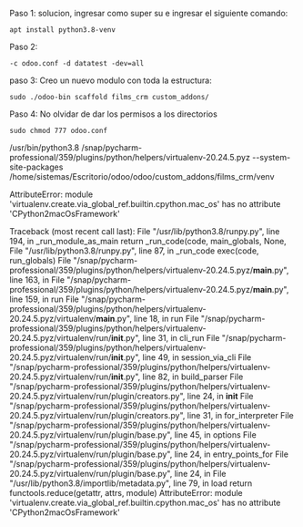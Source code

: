 Paso 1:
solucion, ingresar como super su e ingresar el siguiente comando: 
```
apt install python3.8-venv
```

Paso 2:
```
-c odoo.conf -d datatest -dev=all
```

paso 3:
Creo un nuevo modulo con toda la estructura: 
```
sudo ./odoo-bin scaffold films_crm custom_addons/
```

Paso 4:
No olvidar de dar los permisos a los directorios
```
sudo chmod 777 odoo.conf
```

/usr/bin/python3.8 /snap/pycharm-professional/359/plugins/python/helpers/virtualenv-20.24.5.pyz --system-site-packages /home/sistemas/Escritorio/odoo/odoo/custom_addons/films_crm/venv

AttributeError: module 'virtualenv.create.via_global_ref.builtin.cpython.mac_os' has no attribute 'CPython2macOsFramework'

Traceback (most recent call last):
  File "/usr/lib/python3.8/runpy.py", line 194, in _run_module_as_main
    return _run_code(code, main_globals, None,
  File "/usr/lib/python3.8/runpy.py", line 87, in _run_code
    exec(code, run_globals)
  File "/snap/pycharm-professional/359/plugins/python/helpers/virtualenv-20.24.5.pyz/__main__.py", line 163, in <module>
  File "/snap/pycharm-professional/359/plugins/python/helpers/virtualenv-20.24.5.pyz/__main__.py", line 159, in run
  File "/snap/pycharm-professional/359/plugins/python/helpers/virtualenv-20.24.5.pyz/virtualenv/__main__.py", line 18, in run
  File "/snap/pycharm-professional/359/plugins/python/helpers/virtualenv-20.24.5.pyz/virtualenv/run/__init__.py", line 31, in cli_run
  File "/snap/pycharm-professional/359/plugins/python/helpers/virtualenv-20.24.5.pyz/virtualenv/run/__init__.py", line 49, in session_via_cli
  File "/snap/pycharm-professional/359/plugins/python/helpers/virtualenv-20.24.5.pyz/virtualenv/run/__init__.py", line 82, in build_parser
  File "/snap/pycharm-professional/359/plugins/python/helpers/virtualenv-20.24.5.pyz/virtualenv/run/plugin/creators.py", line 24, in __init__
  File "/snap/pycharm-professional/359/plugins/python/helpers/virtualenv-20.24.5.pyz/virtualenv/run/plugin/creators.py", line 31, in for_interpreter
  File "/snap/pycharm-professional/359/plugins/python/helpers/virtualenv-20.24.5.pyz/virtualenv/run/plugin/base.py", line 45, in options
  File "/snap/pycharm-professional/359/plugins/python/helpers/virtualenv-20.24.5.pyz/virtualenv/run/plugin/base.py", line 24, in entry_points_for
  File "/snap/pycharm-professional/359/plugins/python/helpers/virtualenv-20.24.5.pyz/virtualenv/run/plugin/base.py", line 24, in <genexpr>
  File "/usr/lib/python3.8/importlib/metadata.py", line 79, in load
    return functools.reduce(getattr, attrs, module)
AttributeError: module 'virtualenv.create.via_global_ref.builtin.cpython.mac_os' has no attribute 'CPython2macOsFramework'
